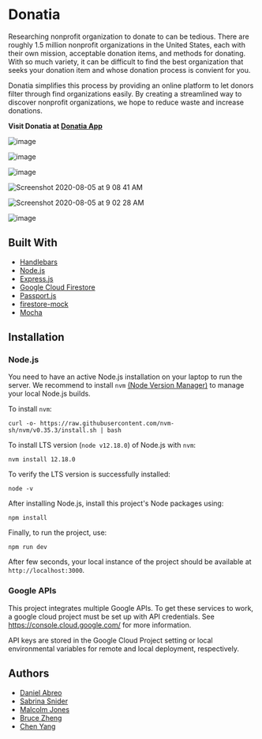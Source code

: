# Donatia

Researching nonprofit organization to donate to can be tedious. There are roughly 1.5 million nonprofit organizations in the United States, each with their own mission, acceptable donation items, and methods for donating. With so much variety, it can be difficult to find the best organization that seeks your donation item and whose donation process is convient for you.

Donatia simplifies this process by providing an online platform to let donors filter through find organizations easily. By creating a streamlined way to discover nonprofit organizations, we hope to reduce waste and increase donations.

**Visit Donatia at [Donatia App](https://gsi-step-capstone.wl.r.appspot.com/)**

![image](https://user-images.githubusercontent.com/10712922/89314326-845e0e00-d647-11ea-9415-aef9c1e18e74.png)

![image](https://user-images.githubusercontent.com/10712922/89314467-ad7e9e80-d647-11ea-812a-27eb634ee9a5.png)

![image](https://user-images.githubusercontent.com/10712922/89314536-c5eeb900-d647-11ea-81f4-6e629d18f3cf.png)

![Screenshot 2020-08-05 at 9 08 41 AM](https://user-images.githubusercontent.com/34114190/89423288-ebd59580-d6fb-11ea-91d9-d7427ec2772b.png)

![Screenshot 2020-08-05 at 9 02 28 AM](https://user-images.githubusercontent.com/34114190/89423337-fbed7500-d6fb-11ea-88e9-0219829468a9.png)

![image](https://user-images.githubusercontent.com/10712922/89314596-dc951000-d647-11ea-8500-4618b1c73a6c.png)

## Built With

- [Handlebars](https://handlebarsjs.com/)
- [Node.js](https://nodejs.org/en/)
- [Express.js](https://expressjs.com/)
- [Google Cloud Firestore](https://cloud.google.com/firestore)
- [Passport.js](http://www.passportjs.org/)
- [firestore-mock](https://www.npmjs.com/package/firestore-mock)
- [Mocha](https://mochajs.org/)

## Installation

### Node.js

You need to have an active Node.js installation on your laptop to run the server. We recommend to install `nvm` [(Node Version Manager)](https://github.com/nvm-sh/nvm) to manage your local Node.js builds.

To install `nvm`:

```
curl -o- https://raw.githubusercontent.com/nvm-sh/nvm/v0.35.3/install.sh | bash
```

To install LTS version (`node v12.18.0`) of Node.js with `nvm`:

```
nvm install 12.18.0
```

To verify the LTS version is successfully installed:

```
node -v
```

After installing Node.js, install this project's Node packages using:

```
npm install
```

Finally, to run the project, use:

`npm run dev`

After few seconds, your local instance of the project should be available at `http://localhost:3000`.

### Google APIs

This project integrates multiple Google APIs. To get these services to work, a google cloud project must be set up with API credentials. See https://console.cloud.google.com/ for more information.

API keys are stored in the Google Cloud Project setting or local environmental variables for remote and local deployment, respectively.

## Authors

- [Daniel Abreo](https://github.com/danielabreo)
- [Sabrina Snider](https://github.com/SabrinaSnider)
- [Malcolm Jones](https://github.com/malcolmrjones)
- [Bruce Zheng](https://github.com/brucezheng)
- [Chen Yang](https://github.com/ccyang314)
